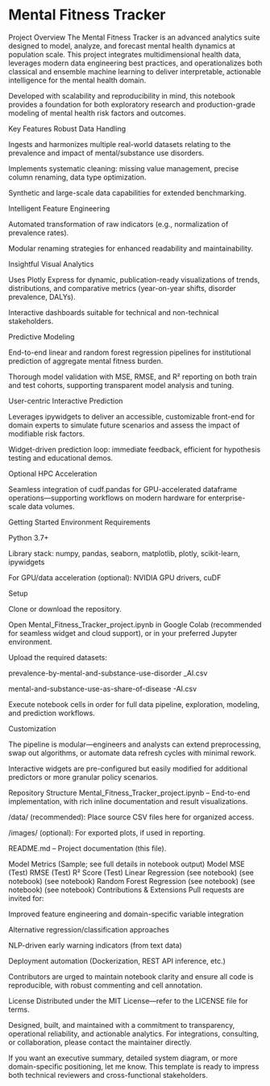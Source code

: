 # Mental Fitness Tracker
Project Overview
The Mental Fitness Tracker is an advanced analytics suite designed to model, analyze, and forecast mental health dynamics at population scale. This project integrates multidimensional health data, leverages modern data engineering best practices, and operationalizes both classical and ensemble machine learning to deliver interpretable, actionable intelligence for the mental health domain.

Developed with scalability and reproducibility in mind, this notebook provides a foundation for both exploratory research and production-grade modeling of mental health risk factors and outcomes.

Key Features
Robust Data Handling

Ingests and harmonizes multiple real-world datasets relating to the prevalence and impact of mental/substance use disorders.

Implements systematic cleaning: missing value management, precise column renaming, data type optimization.

Synthetic and large-scale data capabilities for extended benchmarking.

Intelligent Feature Engineering

Automated transformation of raw indicators (e.g., normalization of prevalence rates).

Modular renaming strategies for enhanced readability and maintainability.

Insightful Visual Analytics

Uses Plotly Express for dynamic, publication-ready visualizations of trends, distributions, and comparative metrics (year-on-year shifts, disorder prevalence, DALYs).

Interactive dashboards suitable for technical and non-technical stakeholders.

Predictive Modeling

End-to-end linear and random forest regression pipelines for institutional prediction of aggregate mental fitness burden.

Thorough model validation with MSE, RMSE, and R² reporting on both train and test cohorts, supporting transparent model analysis and tuning.

User-centric Interactive Prediction

Leverages ipywidgets to deliver an accessible, customizable front-end for domain experts to simulate future scenarios and assess the impact of modifiable risk factors.

Widget-driven prediction loop: immediate feedback, efficient for hypothesis testing and educational demos.

Optional HPC Acceleration

Seamless integration of cudf.pandas for GPU-accelerated dataframe operations—supporting workflows on modern hardware for enterprise-scale data volumes.

Getting Started
Environment Requirements

Python 3.7+

Library stack: numpy, pandas, seaborn, matplotlib, plotly, scikit-learn, ipywidgets

For GPU/data acceleration (optional): NVIDIA GPU drivers, cuDF

Setup

Clone or download the repository.

Open Mental_Fitness_Tracker_project.ipynb in Google Colab (recommended for seamless widget and cloud support), or in your preferred Jupyter environment.

Upload the required datasets:

prevalence-by-mental-and-substance-use-disorder _AI.csv

mental-and-substance-use-as-share-of-disease -AI.csv

Execute notebook cells in order for full data pipeline, exploration, modeling, and prediction workflows.

Customization

The pipeline is modular—engineers and analysts can extend preprocessing, swap out algorithms, or automate data refresh cycles with minimal rework.

Interactive widgets are pre-configured but easily modified for additional predictors or more granular policy scenarios.

Repository Structure
Mental_Fitness_Tracker_project.ipynb – End-to-end implementation, with rich inline documentation and result visualizations.

/data/ (recommended): Place source CSV files here for organized access.

/images/ (optional): For exported plots, if used in reporting.

README.md – Project documentation (this file).

Model Metrics (Sample; see full details in notebook output)
Model	MSE (Test)	RMSE (Test)	R² Score (Test)
Linear Regression	(see notebook)	(see notebook)	(see notebook)
Random Forest Regression	(see notebook)	(see notebook)	(see notebook)
Contributions & Extensions
Pull requests are invited for:

Improved feature engineering and domain-specific variable integration

Alternative regression/classification approaches

NLP-driven early warning indicators (from text data)

Deployment automation (Dockerization, REST API inference, etc.)

Contributors are urged to maintain notebook clarity and ensure all code is reproducible, with robust commenting and cell annotation.

License
Distributed under the MIT License—refer to the LICENSE file for terms.

Designed, built, and maintained with a commitment to transparency, operational reliability, and actionable analytics. For integrations, consulting, or collaboration, please contact the maintainer directly.

If you want an executive summary, detailed system diagram, or more domain-specific positioning, let me know. This template is ready to impress both technical reviewers and cross-functional stakeholders.
